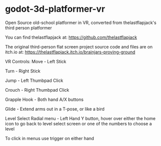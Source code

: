 # godot-3d-platformer-vr
 Open Source old-school platformer in VR, converted from thelastflapjack's third person platformer
 
 You can find thelastflapjack at: https://github.com/thelastflapjack
 
 The original third-person flat screen project source code and files are on itch.io at: https://thelastflapjack.itch.io/brainjars-proving-ground

VR Controls:
Move - Left Stick

Turn - Right Stick

Jump - Left Thumbpad Click

Crouch - Right Thumbpad Click

Grapple Hook - Both hand A/X buttons

Glide - Extend arms out in a T-pose, or like a bird

Level Select Radial menu - Left Hand Y button, hover over either the home icon to go back to level select screen or one of the numbers to choose a level

To click in menus use trigger on either hand



